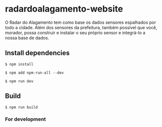 # radardoalagamento-website

O Radar do Alagamento tem como base os dados sensores espalhados por todo a cidade. Além dos sensores da prefeitura, também possível que você, morador, possa construir e instalar o seu próprio sensor e integrá-lo a nossa base de dados.

## Install dependencies

`$ npm install`

`$ npm add npm-run-all --dev`

`$ npm run dev`


## Build

`$ npm run build`

### For development
